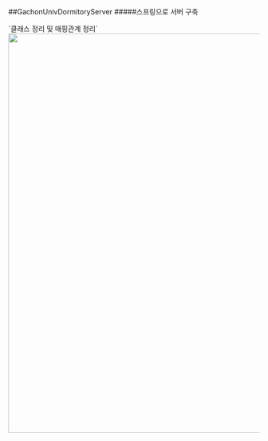 ##GachonUnivDormitoryServer
#####스프링으로 서버 구축

<div>
`클래스 정리 및 매핑관계 정리`
</div>

<div>
     <img class="fit-picture"
          src="https://user-images.githubusercontent.com/66655076/173991985-117a60f9-4b9a-4182-b2a3-270e82febf74.png"
          width=600
          height=800>
</div>
